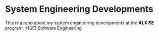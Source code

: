 # **System Engineering Developments**

This is a repo about my system engineering developments at the **ALX SE** program.
*[SE]:Software Engineering

